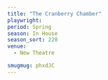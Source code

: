 ```yaml
---
title: "The Cranberry Chamber"
playwright:
period: Spring
season: In House
season_sort: 220
venue:
  - New Theatre

smugmug: phxdJC
---
```

